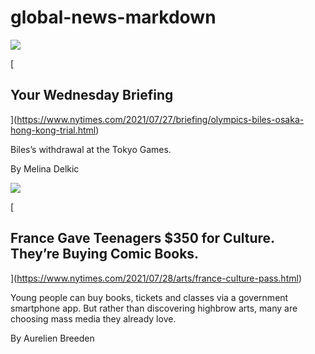 # global-news-markdown

[![](https://static01.nyt.com/images/2021/07/27/sports/olympics/28ambriefing-aus-promo/27live-gymnastics-doug-1874-superJumbo.jpg)](https://www.nytimes.com/2021/07/27/briefing/olympics-biles-osaka-hong-kong-trial.html)

[

Your Wednesday Briefing
-----------------------

](https://www.nytimes.com/2021/07/27/briefing/olympics-biles-osaka-hong-kong-trial.html)

Biles’s withdrawal at the Tokyo Games.

By Melina Delkic

[![](https://static01.nyt.com/images/2021/07/27/arts/27culture-pass1/27culture-pass1-superJumbo.jpg)](https://www.nytimes.com/2021/07/28/arts/france-culture-pass.html)

[

France Gave Teenagers $350 for Culture. They’re Buying Comic Books.
-------------------------------------------------------------------

](https://www.nytimes.com/2021/07/28/arts/france-culture-pass.html)

Young people can buy books, tickets and classes via a government smartphone app. But rather than discovering highbrow arts, 
many are choosing mass media they already love.

By Aurelien Breeden
